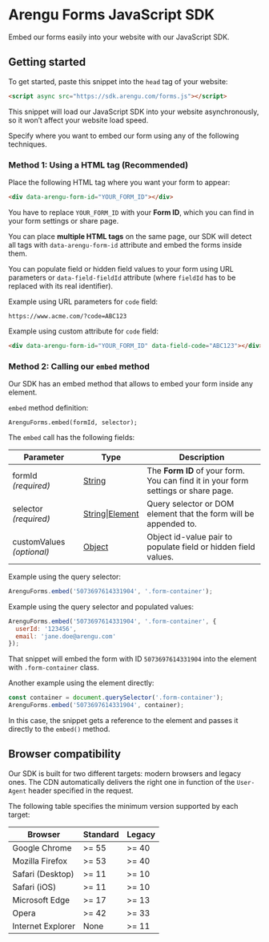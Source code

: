 # Arengu Forms JavaScript SDK
Embed our forms easily into your website with our JavaScript SDK.

## Getting started
To get started, paste this snippet into the `head` tag of your website:

```html
<script async src="https://sdk.arengu.com/forms.js"></script>
```

This snippet will load our JavaScript SDK into your website asynchronously, so it won’t affect your website load speed.

Specify where you want to embed our form using any of the following techniques.

### **Method 1: Using a HTML tag** (Recommended)
Place the following HTML tag where you want your form to appear:

```html
<div data-arengu-form-id="YOUR_FORM_ID"></div>
```

You have to replace `YOUR_FORM_ID` with your **Form ID**, which you can find in your form settings or share page.

You can place **multiple HTML tags** on the same page, our SDK will detect all tags with `data-arengu-form-id` attribute and embed the forms inside them.

You can populate field or hidden field values to your form using URL parameters or `data-field-fieldId` attribute (where `fieldId` has to be replaced with its real identifier).

Example using URL parameters for `code` field:

```
https://www.acme.com/?code=ABC123
```

Example using custom attribute for `code` field:

```html
<div data-arengu-form-id="YOUR_FORM_ID" data-field-code="ABC123"></div>
```

### **Method 2:** Calling our `embed` method

Our SDK has an embed method that allows to embed your form inside any element.

`embed` method definition:
```
ArenguForms.embed(formId, selector);
```
The `embed` call has the following fields:

| Parameter | Type | Description |
| ------ | ------ | ------ |
| formId _(required)_| [String](https://developer.mozilla.org/en-US/docs/Web/JavaScript/Reference/Global_Objects/String) | The **Form ID** of your form. You can find it in your form settings or share page. |
| selector _(required)_ | [String](https://developer.mozilla.org/en-US/docs/Web/JavaScript/Reference/Global_Objects/String)\|[Element](https://developer.mozilla.org/en-US/docs/Web/API/Element) | Query selector or DOM element that the form will be appended to. |
| customValues _(optional)_ | [Object](https://developer.mozilla.org/en-US/docs/Web/JavaScript/Reference/Global_Objects/Object) | Object id-value pair to populate field or hidden field values. |

Example using the query selector:

```javascript
ArenguForms.embed('5073697614331904', '.form-container');
```

Example using the query selector and populated values:

```javascript
ArenguForms.embed('5073697614331904', '.form-container', {
  userId: '123456',
  email: 'jane.doe@arengu.com'
});
```

That snippet will embed the form with ID `5073697614331904` into the element with `.form-container` class.

Another example using the element directly:

```javascript
const container = document.querySelector('.form-container');
ArenguForms.embed('5073697614331904', container);
```

In this case, the snippet gets a reference to the element and passes it directly to the `embed()` method.

## Browser compatibility

Our SDK is built for two different targets: modern browsers and legacy ones. The CDN automatically delivers the right one in function of the `User-Agent` header specified in the request.

The following table specifies the minimum version supported by each target:

| Browser | Standard | Legacy |
| ------ | ------ | ------ |
| Google Chrome | >= 55 | >= 40
| Mozilla Firefox | >= 53 | >= 40
| Safari (Desktop) | >= 11 | >= 10
| Safari (iOS) | >= 11 | >= 10
| Microsoft Edge | >= 17 | >= 13
| Opera | >= 42 | >= 33
| Internet Explorer | None | >= 11
